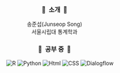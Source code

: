 <div align='center'>
  
  ### 💫 &nbsp;소개 &nbsp;💫  
  송준섭(Junseop Song)  
  서울시립대 통계학과
    
  ### 💫&nbsp; 공부 중 &nbsp;💫  
    <img alt="R" src ="https://img.shields.io/badge/R-blue.svg?&style=for-the-badge&logo=R&logoColor=white"/> <img alt="Python" src ="https://img.shields.io/badge/Python-3776AB.svg?&style=for-the-badge&logo=Python&logoColor=white"/> <img alt="Html" src ="https://img.shields.io/badge/HTML-E34F26.svg?&style=for-the-badge&logo=HTML5&logoColor=white"/> <img alt="CSS" src ="https://img.shields.io/badge/CSS-FF9933.svg?&style=for-the-badge&logo=CSS3&logoColor=white"/> <img alt="Dialogflow" src ="https://img.shields.io/badge/Dialogflow-7238BB.svg?&style=for-the-badge&logo=Dialogflow&logoColor=white"/>  
    

